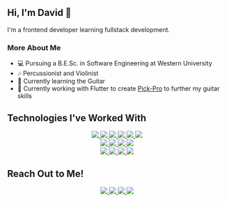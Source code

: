 ## Hi, I'm David 👋

I'm a frontend developer learning fullstack development.

### More About Me
 - 💻 Pursuing a B.E.Sc. in Software Engineering at Western University
 - 🎶 Percussionist and Violinist 
 - 🎸 Currently learning the Guitar
 - 📱 Currently working with Flutter to create <a href="https://github.com/dtam43/pick_pro">Pick-Pro</a> to further my guitar skills

## Technologies I've Worked With
<p align="center">
  <a href="https://www.w3schools.com/CPP/default.asp">
      <img src="https://img.shields.io/badge/C%2B%2B-00599C?style=for-the-badge&logo=c%2B%2B&logoColor=white">
   </a>
  <a href="https://dart.dev/">
      <img src="https://img.shields.io/badge/Dart-0175C2?style=for-the-badge&logo=dart&logoColor=white">
   </a>
   <a href="https://flutter.dev/">
      <img src="https://img.shields.io/badge/Flutter-02569B?style=for-the-badge&logo=flutter&logoColor=white">
   </a>
  <a href="https://git-scm.com/">
      <img src="https://img.shields.io/badge/git-F05032?&style=for-the-badge&logo=git&logoColor=white">
   </a>
  <a href="https://www.google.com/intl/en_in/chrome/">
      <img src="https://img.shields.io/badge/chrome-4285F4?&style=for-the-badge&logo=google%20chrome&logoColor=white">
   </a>
  <a href="https://html.com/">
      <img src="https://img.shields.io/badge/HTML-E34F26?style=for-the-badge&logo=HTML5&logoColor=white">
   </a>
  <br>
  <a href="https://www.java.com/en/">
      <img src="https://img.shields.io/badge/Java-ED8B00?style=for-the-badge&logo=java&logoColor=white">
   </a>
  <a href="https://www.javascript.com/">
      <img src="https://img.shields.io/badge/JavaScript-323330?style=for-the-badge&logo=javascript&logoColor=F7DF1E">
   </a>
  <a href="https://www.microsoft.com/en-ca/microsoft-365/excel">
      <img src="https://img.shields.io/badge/Excel-217346?style=for-the-badge&logo=microsoft-excel&logoColor=white">
  </a>
   <a href="https://nodejs.org/en/">
      <img src="https://img.shields.io/badge/NODE.JS-339933?style=for-the-badge&logo=Node.js&logoColor=white">
   </a>
  <br>
   <a href="https://www.python.org/">
      <img src="https://img.shields.io/badge/Python-3776AB?style=for-the-badge&logo=python&logoColor=white">
   </a>
  <a href="https://www.pygame.org/">
      <img src="https://img.shields.io/badge/Pygame-D4AF37?style=for-the-badge&logo=python&logoColor=white">
   </a>
  <a href="https://code.visualstudio.com/">
      <img src="https://img.shields.io/badge/VS%20Code-007ACC?&style=for-the-badge&logo=visual-studio-code&logoColor=white">
   </a> 
  <a href="https://www.microsoft.com/en-ca/windows?r=1">
      <img src="https://img.shields.io/badge/Windows-0078D6?style=for-the-badge&logo=windows&logoColor=white">
   </a> 
</p>

## Reach Out to Me!
<p align="center">
  <a href="https://instagram.com/d__tam?igshid=OGQ5ZDc2ODk2ZA==">
      <img src="https://img.shields.io/badge/Instagram-E4405F?style=for-the-badge&logo=instagram&logoColor=white">
   </a>
   <a href="https://www.linkedin.com/in/dtam0915/">
      <img src="https://img.shields.io/badge/LinkedIn-0077B5?style=for-the-badge&logo=linkedin&logoColor=white">
   </a>
  <a href="mailto:davidyhtam@gmail.com">
      <img src="https://img.shields.io/badge/Gmail-D14836?style=for-the-badge&logo=gmail&logoColor=white">
   </a>
  <a href="">
      <img src="https://img.shields.io/badge/Personal_Website-8A2BE2?style=for-the-badge&logo=google-chrome&logoColor=white">
   </a>
</p>
<br/>


